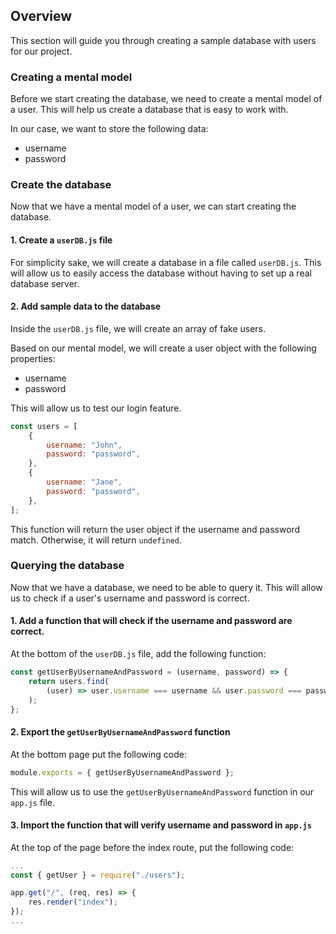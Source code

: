 ## Overview

This section will guide you through creating a sample database with users for our project.

### Creating a mental model

Before we start creating the database, we need to create a mental model of a user. This will help us create a database that is easy to work with.

In our case, we want to store the following data:

- username
- password

### Create the database

Now that we have a mental model of a user, we can start creating the database.

#### 1. Create a `userDB.js` file

For simplicity sake, we will create a database in a file called `userDB.js`. This will allow us to easily access the database without having to set up a real database server.

#### 2. Add sample data to the database

Inside the `userDB.js` file, we will create an array of fake users.

Based on our mental model, we will create a user object with the following properties:

- username
- password

This will allow us to test our login feature.

```js
const users = [
	{
		username: "John",
		password: "password",
	},
	{
		username: "Jane",
		password: "password",
	},
];
```

This function will return the user object if the username and password match. Otherwise, it will return `undefined`.

### Querying the database

Now that we have a database, we need to be able to query it. This will allow us to check if a user's username and password is correct.

#### 1. Add a function that will check if the username and password are correct.

At the bottom of the `userDB.js` file, add the following function:

```js
const getUserByUsernameAndPassword = (username, password) => {
	return users.find(
		(user) => user.username === username && user.password === password
	);
};
```

#### 2. Export the `getUserByUsernameAndPassword` function

At the bottom page put the following code:

```js
module.exports = { getUserByUsernameAndPassword };
```

This will allow us to use the `getUserByUsernameAndPassword` function in our `app.js` file.

#### 3. Import the function that will verify username and password in `app.js`

At the top of the page before the index route, put the following code:

```js
...
const { getUser } = require("./users");

app.get("/", (req, res) => {
    res.render("index");
});
...
```
